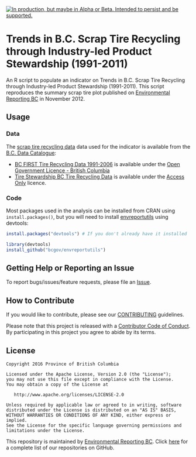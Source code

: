 <div id="devex-badge"><a rel="Delivery" href="https://github.com/BCDevExchange/assets/blob/master/README.md"><img alt="In production, but maybe in Alpha or Beta. Intended to persist and be supported." style="border-width:0" src="https://assets.bcdevexchange.org/images/badges/delivery.svg" title="In production, but maybe in Alpha or Beta. Intended to persist and be supported." /></a></div>

# Trends in B.C. Scrap Tire Recycling through Industry-led Product Stewardship (1991-2011)

An R script to populate an indicator on Trends in B.C. Scrap Tire Recycling through Industry-led Product Stewardship (1991-2011). This script reproduces the summary scrap tire plot published on [Environmental Reporting BC](http://www.env.gov.bc.ca/soe/indicators/sustainability/tire-recycling.html) in November 2012.

## Usage

### Data

The [scrap tire recycling data](https://catalogue.data.gov.bc.ca/dataset?q=tire) data used for the indicator is available from the [B.C. Data Catalogue](https://catalogue.data.gov.bc.ca/dataset?download_audience=Public):

- [BC FIRST Tire Recycling Data 1991-2006](https://catalogue.data.gov.bc.ca/dataset/a29ad492-29a2-44b9-8693-d27a8cc8e686) is available under the
[Open Government Licence - British Columbia](http://www2.gov.bc.ca/gov/content/governments/about-the-bc-government/databc/open-data/open-government-license-bc)
- [Tire Stewardship BC Tire Recycling Data](https://catalogue.data.gov.bc.ca/dataset/f791329b-c2dc-4f82-9993-209780f2a1c6) is available under the
[Access Only](http://www2.gov.bc.ca/gov/content?id=1AAACC9C65754E4D89A118B875E0FBDA) licence.


### Code

Most packages used in the analysis can be installed from CRAN using `install.packages()`, but you will need to install [envreportutils](https://github.com/bcgov/envreportutils) using devtools:


```r
install.packages("devtools") # If you don't already have it installed

library(devtools)
install_github("bcgov/envreportutils")
```

## Getting Help or Reporting an Issue

To report bugs/issues/feature requests, please file an [Issue](https://github.com/bcgov/tire-recycling-indicator/issues).

## How to Contribute

If you would like to contribute, please see our [CONTRIBUTING](CONTRIBUTING.md) guidelines.

Please note that this project is released with a [Contributor Code of Conduct](CODE_OF_CONDUCT.md). By participating in this project you agree to abide by its terms.

## License

    Copyright 2016 Province of British Columbia

    Licensed under the Apache License, Version 2.0 (the "License");
    you may not use this file except in compliance with the License.
    You may obtain a copy of the License at 

       http://www.apache.org/licenses/LICENSE-2.0

    Unless required by applicable law or agreed to in writing, software
    distributed under the License is distributed on an "AS IS" BASIS,
    WITHOUT WARRANTIES OR CONDITIONS OF ANY KIND, either express or implied.
    See the License for the specific language governing permissions and
    limitations under the License.
    
This repository is maintained by [Environmental Reporting BC](http://www2.gov.bc.ca/gov/content?id=FF80E0B985F245CEA62808414D78C41B). Click [here](https://github.com/bcgov/EnvReportBC-RepoList) for a complete list of our repositories on GitHub.